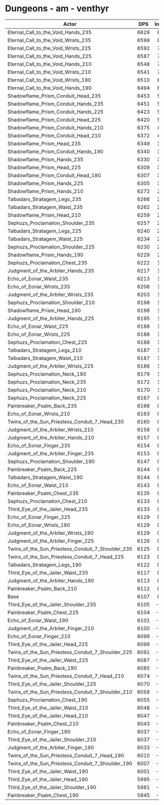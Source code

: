 # Dungeons - am - venthyr
| Actor | DPS | Increase |
|---|:---:|:---:|
|Eternal_Call_to_the_Void_Hands_235|6629|8.55%|
|Eternal_Call_to_the_Void_Wrists_235|6599|8.06%|
|Eternal_Call_to_the_Void_Wrists_225|6592|7.94%|
|Eternal_Call_to_the_Void_Hands_225|6587|7.86%|
|Eternal_Call_to_the_Void_Hands_210|6548|7.22%|
|Eternal_Call_to_the_Void_Wrists_210|6541|7.11%|
|Eternal_Call_to_the_Void_Wrists_190|6510|6.60%|
|Eternal_Call_to_the_Void_Hands_190|6494|6.34%|
|Shadowflame_Prism_Conduit_Head_235|6453|5.67%|
|Shadowflame_Prism_Conduit_Hands_235|6451|5.63%|
|Shadowflame_Prism_Conduit_Hands_225|6423|5.17%|
|Shadowflame_Prism_Conduit_Head_225|6420|5.13%|
|Shadowflame_Prism_Conduit_Hands_210|6375|4.39%|
|Shadowflame_Prism_Conduit_Head_210|6372|4.34%|
|Shadowflame_Prism_Head_235|6349|3.96%|
|Shadowflame_Prism_Conduit_Hands_190|6340|3.82%|
|Shadowflame_Prism_Hands_235|6330|3.65%|
|Shadowflame_Prism_Head_225|6309|3.31%|
|Shadowflame_Prism_Conduit_Head_190|6307|3.27%|
|Shadowflame_Prism_Hands_225|6305|3.24%|
|Shadowflame_Prism_Hands_210|6272|2.70%|
|Talbadars_Stratagem_Legs_235|6266|2.60%|
|Talbadars_Stratagem_Waist_235|6262|2.54%|
|Shadowflame_Prism_Head_210|6259|2.49%|
|Sephuzs_Proclamation_Shoulder_235|6257|2.46%|
|Talbadars_Stratagem_Legs_225|6240|2.18%|
|Talbadars_Stratagem_Waist_225|6234|2.08%|
|Sephuzs_Proclamation_Shoulder_225|6230|2.01%|
|Shadowflame_Prism_Hands_190|6229|2.00%|
|Sephuzs_Proclamation_Chest_235|6222|1.88%|
|Judgment_of_the_Arbiter_Hands_235|6217|1.80%|
|Echo_of_Eonar_Waist_235|6213|1.74%|
|Echo_of_Eonar_Wrists_235|6206|1.62%|
|Judgment_of_the_Arbiter_Wrists_235|6203|1.57%|
|Sephuzs_Proclamation_Shoulder_210|6198|1.49%|
|Shadowflame_Prism_Head_190|6198|1.49%|
|Judgment_of_the_Arbiter_Hands_225|6195|1.44%|
|Echo_of_Eonar_Waist_225|6188|1.33%|
|Echo_of_Eonar_Wrists_225|6188|1.33%|
|Sephuzs_Proclamation_Chest_225|6188|1.33%|
|Talbadars_Stratagem_Legs_210|6187|1.31%|
|Talbadars_Stratagem_Waist_210|6187|1.31%|
|Judgment_of_the_Arbiter_Wrists_225|6186|1.29%|
|Sephuzs_Proclamation_Neck_190|6179|1.18%|
|Sephuzs_Proclamation_Neck_235|6172|1.06%|
|Sephuzs_Proclamation_Neck_210|6170|1.03%|
|Sephuzs_Proclamation_Neck_225|6167|0.98%|
|Painbreaker_Psalm_Back_235|6166|0.97%|
|Echo_of_Eonar_Wrists_210|6163|0.92%|
|Twins_of_the_Sun_Priestess_Conduit_7_Head_235|6160|0.87%|
|Judgment_of_the_Arbiter_Wrists_210|6158|0.84%|
|Judgment_of_the_Arbiter_Hands_210|6157|0.82%|
|Echo_of_Eonar_Finger_235|6154|0.77%|
|Judgment_of_the_Arbiter_Finger_235|6153|0.75%|
|Sephuzs_Proclamation_Shoulder_190|6147|0.65%|
|Painbreaker_Psalm_Back_225|6144|0.61%|
|Talbadars_Stratagem_Waist_190|6144|0.61%|
|Echo_of_Eonar_Waist_210|6143|0.59%|
|Painbreaker_Psalm_Chest_235|6135|0.46%|
|Sephuzs_Proclamation_Chest_210|6133|0.43%|
|Third_Eye_of_the_Jailer_Head_235|6133|0.43%|
|Echo_of_Eonar_Finger_225|6129|0.36%|
|Echo_of_Eonar_Wrists_190|6129|0.36%|
|Judgment_of_the_Arbiter_Wrists_190|6129|0.36%|
|Judgment_of_the_Arbiter_Finger_225|6126|0.31%|
|Twins_of_the_Sun_Priestess_Conduit_7_Shoulder_235|6125|0.29%|
|Twins_of_the_Sun_Priestess_Conduit_7_Head_225|6123|0.26%|
|Talbadars_Stratagem_Legs_190|6122|0.25%|
|Third_Eye_of_the_Jailer_Waist_235|6117|0.16%|
|Judgment_of_the_Arbiter_Hands_190|6113|0.10%|
|Painbreaker_Psalm_Back_210|6112|0.08%|
|Base|6107|0.00%|
|Third_Eye_of_the_Jailer_Shoulder_235|6105|-0.03%|
|Painbreaker_Psalm_Chest_225|6104|-0.05%|
|Echo_of_Eonar_Waist_190|6101|-0.10%|
|Judgment_of_the_Arbiter_Finger_210|6100|-0.11%|
|Echo_of_Eonar_Finger_210|6099|-0.13%|
|Third_Eye_of_the_Jailer_Head_225|6099|-0.13%|
|Twins_of_the_Sun_Priestess_Conduit_7_Shoulder_225|6091|-0.26%|
|Third_Eye_of_the_Jailer_Waist_225|6087|-0.33%|
|Painbreaker_Psalm_Back_190|6085|-0.36%|
|Twins_of_the_Sun_Priestess_Conduit_7_Head_210|6074|-0.54%|
|Third_Eye_of_the_Jailer_Shoulder_225|6070|-0.61%|
|Twins_of_the_Sun_Priestess_Conduit_7_Shoulder_210|6058|-0.80%|
|Sephuzs_Proclamation_Chest_190|6055|-0.85%|
|Third_Eye_of_the_Jailer_Waist_210|6048|-0.97%|
|Third_Eye_of_the_Jailer_Head_210|6047|-0.98%|
|Painbreaker_Psalm_Chest_210|6043|-1.05%|
|Echo_of_Eonar_Finger_190|6037|-1.15%|
|Third_Eye_of_the_Jailer_Shoulder_210|6037|-1.15%|
|Judgment_of_the_Arbiter_Finger_190|6033|-1.21%|
|Twins_of_the_Sun_Priestess_Conduit_7_Head_190|6010|-1.59%|
|Twins_of_the_Sun_Priestess_Conduit_7_Shoulder_190|6007|-1.64%|
|Third_Eye_of_the_Jailer_Waist_190|6001|-1.74%|
|Third_Eye_of_the_Jailer_Head_190|5995|-1.83%|
|Third_Eye_of_the_Jailer_Shoulder_190|5981|-2.06%|
|Painbreaker_Psalm_Chest_190|5945|-2.65%|
